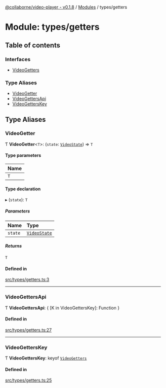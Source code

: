 [@collaborne/video-player - v0.1.8](/docs/../README.md) / [Modules](/docs/modules.md) / types/getters

# Module: types/getters

## Table of contents

### Interfaces

- [VideoGetters](/docs/interfaces/types_getters.VideoGetters.md)

### Type Aliases

- [VideoGetter](/docs/modules/types_getters.md#videogetter)
- [VideoGettersApi](/docs/modules/types_getters.md#videogettersapi)
- [VideoGettersKey](/docs/modules/types_getters.md#videogetterskey)

## Type Aliases

### VideoGetter

Ƭ **VideoGetter**<`T`\>: (`state`: [`VideoState`](/docs/interfaces/types_video_state.VideoState.md)) => `T`

#### Type parameters

| Name |
| :------ |
| `T` |

#### Type declaration

▸ (`state`): `T`

##### Parameters

| Name | Type |
| :------ | :------ |
| `state` | [`VideoState`](/docs/interfaces/types_video_state.VideoState.md) |

##### Returns

`T`

#### Defined in

[src/types/getters.ts:3](https://github.com/Collaborne/video-player/blob/5338fe4/src/types/getters.ts#L3)

___

### VideoGettersApi

Ƭ **VideoGettersApi**: { [K in VideoGettersKey]: Function }

#### Defined in

[src/types/getters.ts:27](https://github.com/Collaborne/video-player/blob/5338fe4/src/types/getters.ts#L27)

___

### VideoGettersKey

Ƭ **VideoGettersKey**: keyof [`VideoGetters`](/docs/interfaces/types_getters.VideoGetters.md)

#### Defined in

[src/types/getters.ts:25](https://github.com/Collaborne/video-player/blob/5338fe4/src/types/getters.ts#L25)

